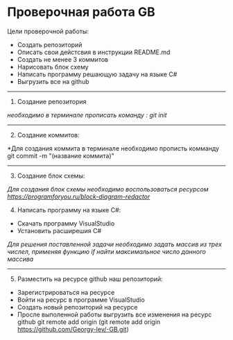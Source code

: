 # Проверочная работа GB

Цели проверочной работы:
* Создать репозиторий
* Описать свои дейстсвия в инструкции README.md 
* Создать не менее 3 коммитов
* Нарисовать блок схему 
* Написать программу решающую задачу на языке C#
* Выгрузить все на github
______ 
1. Создание репозитория

*необходимо в терминале прописать команду : git init*
______ 

2. Создание коммитов:

*Для создания коммита в терминале необходимо прописть комманду git commit -m "(название коммита)"
______ 

3. Создание блок схемы:

*Для создания блок схемы необходимо воспользоваться ресурсом https://programforyou.ru/block-diagram-redactor*

4. Написать программу на языке C#:

* Скачать программу VisualStudio
* Установить расширешия С#

*Для решения поставленной задачи необходимо задать массив из трех числел, применяя функцию if найти максимальное число данного массива*

_____

5. Разместить на ресурсе github наш репозиторий:
* Зарегистрироваться на ресурсе
* Войти на ресурс в программе VisualStudio
* Создать новый репозиторий на ресурсе 
* Просле выполенной работы выгрузить все изменения на ресурс github git remote add origin (git remote add origin https://github.com/Georgy-lev/-GB.git)




